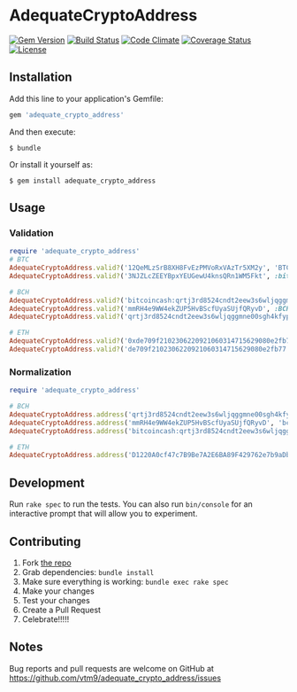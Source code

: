 # AdequateCryptoAddress

[![Gem Version](https://badge.fury.io/rb/adequate_crypto_address.svg)](https://rubygems.org/gems/adequate_crypto_address)
[![Build Status](https://travis-ci.org/vtm9/adequate_crypto_address.svg?branch=master)](https://travis-ci.org/vtm9/adequate_crypto_address)
[![Code Climate](https://codeclimate.com/github/vtm9/adequate_crypto_address.svg)](https://codeclimate.com/github/vtm9/adequate_crypto_address)
[![Coverage Status](https://coveralls.io/repos/vtm9/adequate_crypto_address/badge.svg?branch=master)](https://coveralls.io/r/vtm9/adequate_crypto_address?branch=master)
[![License](https://img.shields.io/github/license/RubyMoney/money.svg)](https://opensource.org/licenses/MIT)




## Installation

Add this line to your application's Gemfile:

```ruby
gem 'adequate_crypto_address'
```

And then execute:

    $ bundle

Or install it yourself as:

    $ gem install adequate_crypto_address

## Usage

### Validation
``` ruby
require 'adequate_crypto_address'
# BTC
AdequateCryptoAddress.valid?('12QeMLzSrB8XH8FvEzPMVoRxVAzTr5XM2y', 'BTC') #=> true
AdequateCryptoAddress.valid?('3NJZLcZEEYBpxYEUGewU4knsQRn1WM5Fkt', :bitcoin, :p2sh) #=> true

# BCH
AdequateCryptoAddress.valid?('bitcoincash:qrtj3rd8524cndt2eew3s6wljqggmne00sgh4kfypk', :bch) #=> true
AdequateCryptoAddress.valid?('mmRH4e9WW4ekZUP5HvBScfUyaSUjfQRyvD', :BCH, :P2PKHTestnet) #=> true
AdequateCryptoAddress.valid?('qrtj3rd8524cndt2eew3s6wljqggmne00sgh4kfypk', :BCH, :bitcoincash) #=> true

# ETH
AdequateCryptoAddress.valid?('0xde709f2102306220921060314715629080e2fb77', :ETH) #=> true
AdequateCryptoAddress.valid?('de709f2102306220921060314715629080e2fb77', :ethereum) #=> true
```

### Normalization
``` ruby
require 'adequate_crypto_address'

# BCH
AdequateCryptoAddress.address('qrtj3rd8524cndt2eew3s6wljqggmne00sgh4kfypk', 'bch').address #=> "bitcoincash:qrtj3rd8524cndt2eew3s6wljqggmne00sgh4kfypk"
AdequateCryptoAddress.address('mmRH4e9WW4ekZUP5HvBScfUyaSUjfQRyvD', 'bch').cash_address #=> "bchtest:qpqtmmfpw79thzq5z7s0spcd87uhn6d34uqqem83hf"
AdequateCryptoAddress.address('bitcoincash:qrtj3rd8524cndt2eew3s6wljqggmne00sgh4kfypk', 'bch').legacy_address #=> "1LcerwTc1oPsMtByDCNUXFxReZpN1EXHoe"

# ETH
AdequateCryptoAddress.address('D1220A0cf47c7B9Be7A2E6BA89F429762e7b9aDb', 'eth').address #=> "0xD1220A0cf47c7B9Be7A2E6BA89F429762e7b9aDb"
```

## Development

Run `rake spec` to run the tests. You can also run `bin/console` for an interactive prompt that will allow you to experiment.

## Contributing

1. Fork [the repo](https://github.com/vtm9/adequate_crypto_address)
2. Grab dependencies: `bundle install`
3. Make sure everything is working: `bundle exec rake spec`
4. Make your changes
5. Test your changes
5. Create a Pull Request
6. Celebrate!!!!!

## Notes

Bug reports and pull requests are welcome on GitHub at https://github.com/vtm9/adequate_crypto_address/issues
